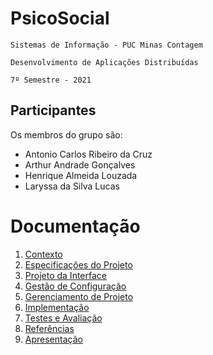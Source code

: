# PsicoSocial

`Sistemas de Informação - PUC Minas Contagem`

`Desenvolvimento de Aplicações Distribuídas`

`7º Semestre - 2021`

## Participantes

Os membros do grupo são: 
- Antonio Carlos Ribeiro da Cruz
- Arthur Andrade Gonçalves
- Henrique Almeida Louzada
- Laryssa da Silva Lucas

# Documentação

1. [Contexto](docs/1-Contexto.md)
2. [Especificações do Projeto](docs/2-Especificação.md)
3. [Projeto da Interface](docs/3-Interface.md)
4. [Gestão de Configuração](docs/4-Gestão-Configuração.md)
5. [Gerenciamento de Projeto](docs/5-Gerenciamento-Projeto.md)
6. [Implementação](docs/6-Implementação.md)
7. [Testes e Avaliação](docs/7-Testes.md)
8. [Referências](docs/8-Referências.md)
9. [Apresentação](docs/9-Apresentação.md)